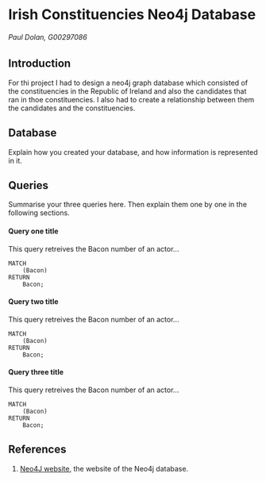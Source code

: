 # Irish Constituencies Neo4j Database
###### Paul Dolan, G00297086

## Introduction
For thi project I had to design a neo4j graph database which consisted of the constituencies in the Republic of Ireland and also the candidates that ran in thoe constituencies. I also had to create a relationship between them the candidates and the constituencies.

## Database
Explain how you created your database, and how information is represented in it.

## Queries
Summarise your three queries here.
Then explain them one by one in the following sections.

#### Query one title
This query retreives the Bacon number of an actor...
```cypher
MATCH
	(Bacon)
RETURN
	Bacon;
```

#### Query two title
This query retreives the Bacon number of an actor...
```cypher
MATCH
	(Bacon)
RETURN
	Bacon;
```

#### Query three title
This query retreives the Bacon number of an actor...
```cypher
MATCH
	(Bacon)
RETURN
	Bacon;
```

## References
1. [Neo4J website](http://neo4j.com/), the website of the Neo4j database.
